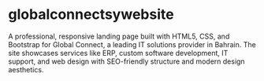 # globalconnectsywebsite
A professional, responsive landing page built with HTML5, CSS, and Bootstrap for Global Connect, a leading IT solutions provider in Bahrain. The site showcases services like ERP, custom software development, IT support, and web design with SEO-friendly structure and modern design aesthetics.
